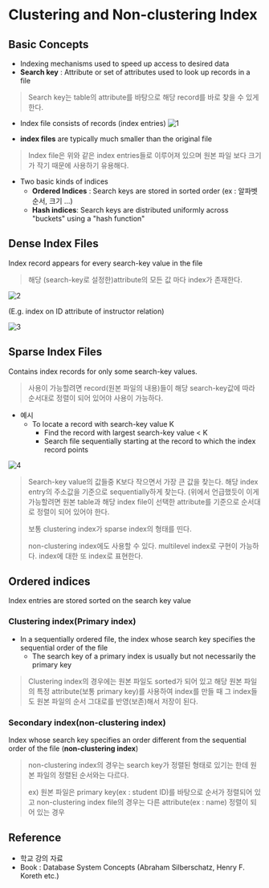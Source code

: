 # Clustering and Non-clustering Index

## Basic Concepts
- Indexing mechanisms used to speed up access to desired data
- **Search key** : Attribute or set of attributes used to look up records in a file
> Search key는 table의 attribute를 바탕으로 해당 record를 바로 찾을 수 있게 한다.
- Index file consists of records (index entries)
![1](https://user-images.githubusercontent.com/105041834/193393356-52a18701-15c9-4498-a5c1-67066fa5a67a.jpg)

- **index files** are typically much smaller than the original file
> Index file은 위와 같은 index entries들로 이루어져 있으며 원본 파일 보다 크기가 작기 때문에 사용하기 유용해다.

- Two basic kinds of indices
  - **Ordered Indices** : Search keys are stored in sorted order (ex : 알파벳 순서, 크기 ...)
  - **Hash indices**: Search keys are distributed uniformly across "buckets" using a "hash function"

## Dense Index Files
Index record appears for every search-key value in the file  
> 해당 (search-key로 설정한)attribute의 모든 값 마다 index가 존재한다.

![2](https://user-images.githubusercontent.com/105041834/193393774-531dc9b5-8f25-4fd0-a8b4-b7f9ad4fdc32.jpg)

(E.g. index on ID attribute of instructor relation)

![3](https://user-images.githubusercontent.com/105041834/193393819-1fda0d36-a80a-440b-98e7-949afb70ddd5.jpg)

## Sparse Index Files
Contains index records for only some search-key values.
> 사용이 가능할려면 record(원본 파일의 내용)들이 해당 search-key값에 따라 순서대로 정렬이 되어 있어야 사용이 가능하다.

- 예시
  - To locate a record with search-key value K
    - Find the record with largest search-key value < K
    - Search file sequentially starting at the record to which the index record points

![4](https://user-images.githubusercontent.com/105041834/193394001-d5c8f013-2d39-4d4d-875c-0590a2d0aa21.jpg)

> Search-key value의 값들중 K보다 작으면서 가장 큰 값을 찾는다. 해당 index entry의 주소값을 기준으로 sequentially하게 찾는다.
> (위에서 언급했듯이 이게 가능할려면 원본 table과 해당 index file이 선택한 attribute를 기준으로 순서대로 정렬이 되어 있어야 한다.
> 
> 보통 clustering index가 sparse index의 형태를 띤다.
> 
> non-clustering index에도 사용할 수 있다. multilevel index로 구현이 가능하다. index에 대한 또 index로 표현한다.

## Ordered indices
Index entries are stored sorted on the search key value

### Clustering index(Primary index)
- In a sequentially ordered file, the index whose search key specifies the sequential order of the file
  - The search key of a primary index is usually but not necessarily the primary key
> Clustering index의 경우에는 원본 파일도 sorted가 되어 있고 해당 원본 파일의 특정 attribute(보통 primary key)를 사용하여 index를 만들 때
> 그 index들도 원본 파일의 순서 그대로를 반영(보존)해서 저장이 된다.

### Secondary index(non-clustering index)
Index whose search key specifies an order different from the sequential order of the file (**non-clustering index**)
> non-clustering index의 경우는 search key가 정렬된 형태로 있기는 한데 원본 파일의 정렬된 순서와는 다르다. 
> 
> ex) 원본 파일은 primary key(ex : student ID)를 바탕으로 순서가 정렬되어 있고 non-clustering index file의 경우는 다른 attribute(ex : name)
> 정렬이 되어 있는 경우


## Reference
- 학교 강의 자료
- Book : Database System Concepts (Abraham Silberschatz, Henry F. Koreth etc.)